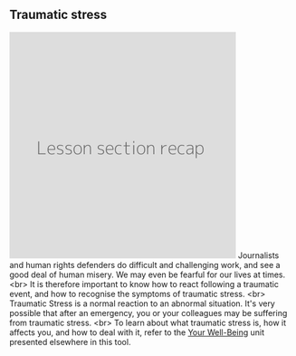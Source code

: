 
## Traumatic stress

![](recap.png)
Journalists and human rights defenders do difficult and challenging work, and see a good deal of human misery. We may even be fearful for our lives at times.
&lt;br&gt;
It is therefore important to know how to react following a traumatic event, and how to recognise the symptoms of traumatic stress.
&lt;br&gt;
Traumatic Stress is a normal reaction to an abnormal situation. It&#39;s very possible that after an emergency, you or your colleagues may be suffering from traumatic stress.
&lt;br&gt;
To learn about what traumatic stress is, how it affects you, and how to deal with it, refer to the [Your Well-Being](en/topics/understand-2-security/2-your-well-being/index.html) unit presented elsewhere in this tool.
